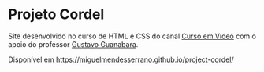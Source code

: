 # Projeto Cordel

Site desenvolvido no curso de HTML e CSS do canal [Curso em Vídeo](https://www.cursoemvideo.com) com o apoio do professor [Gustavo Guanabara](https://github.com/gustavoguanabara).

Disponível em  https://miguelmendesserrano.github.io/project-cordel/